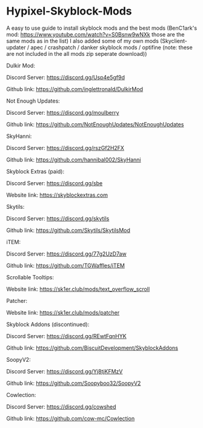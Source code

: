 # Hypixel-Skyblock-Mods

A easy to use guide to install skyblock mods and the best mods (BenC1ark's mod: https://www.youtube.com/watch?v=S0Bsnw9wNXk those are the same mods as in the list)
I also added some of my own mods (Skyclient-updater / apec / crashpatch / danker skyblock mods / optifine (note: these are not included in the all mods zip seperate download))

Dulkir Mod:

Discord Server:
https://discord.gg/Usp4e5gf9d

Github link:
https://github.com/inglettronald/DulkirMod



Not Enough Updates:

Discord Server:
https://discord.gg/moulberry

Github link:
https://github.com/NotEnoughUpdates/NotEnoughUpdates


SkyHanni:

Discord Server:
https://discord.gg/rszGf2H2FX

Github link:
https://github.com/hannibal002/SkyHanni


Skyblock Extras (paid):

Discord Server:
https://discord.gg/sbe

Website link:
https://skyblockextras.com


Skytils:

Discord Server:
https://discord.gg/skytils

Github link:
https://github.com/Skytils/SkytilsMod


iTEM:

Discord Server:
https://discord.gg/77g2UzD7aw

Github link:
https://github.com/TGWaffles/iTEM


Scrollable Tooltips:

Website link:
https://sk1er.club/mods/text_overflow_scroll


Patcher:

Website link:
https://sk1er.club/mods/patcher


Skyblock Addons (discontinued):

Discord Server:
https://discord.gg/REwtFqnHYK

Github link:
https://github.com/BiscuitDevelopment/SkyblockAddons


SoopyV2:

Discord Server:
https://discord.gg/Yj8tjKFMzV

Github link:
https://github.com/Soopyboo32/SoopyV2


Cowlection:

Discord Server:
https://discord.gg/cowshed

Github link:
https://github.com/cow-mc/Cowlection
